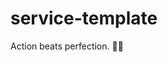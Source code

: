 # service-template

<!-- INSPIRATIONAL_QUOTE_START -->
Action beats perfection.
🧑‍💻
<!-- INSPIRATIONAL_QUOTE_END -->
